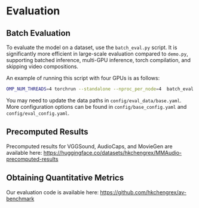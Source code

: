 # Evaluation

## Batch Evaluation

To evaluate the model on a dataset, use the `batch_eval.py` script. It is significantly more efficient in large-scale evaluation compared to `demo.py`, supporting batched inference, multi-GPU inference, torch compilation, and skipping video compositions.

An example of running this script with four GPUs is as follows:

```bash
OMP_NUM_THREADS=4 torchrun --standalone --nproc_per_node=4  batch_eval.py duration_s=8 dataset=vggsound model=small_16k num_workers=8
```

You may need to update the data paths in `config/eval_data/base.yaml`. 
More configuration options can be found in `config/base_config.yaml` and `config/eval_config.yaml`.

## Precomputed Results

Precomputed results for VGGSound, AudioCaps, and MovieGen are available here: https://huggingface.co/datasets/hkchengrex/MMAudio-precomputed-results

## Obtaining Quantitative Metrics

Our evaluation code is available here: https://github.com/hkchengrex/av-benchmark
